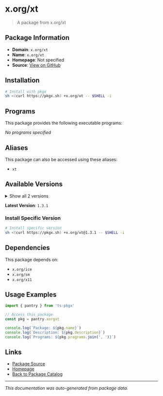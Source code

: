 # x.org/xt

> A package from x.org/xt

## Package Information

- **Domain**: `x.org/xt`
- **Name**: `x.org/xt`
- **Homepage**: Not specified
- **Source**: [View on GitHub](https://github.com/pkgxdev/pantry/tree/main/projects/x.org/xt/package.yml)

## Installation

```bash
# Install with pkgx
sh <(curl https://pkgx.sh) +x.org/xt -- $SHELL -i
```

## Programs

This package provides the following executable programs:

*No programs specified*

## Aliases

This package can also be accessed using these aliases:

- `xt`

## Available Versions

<details>
<summary>Show all 2 versions</summary>

- `1.3.1`, `1.3.0`

</details>

**Latest Version**: `1.3.1`

### Install Specific Version

```bash
# Install specific version
sh <(curl https://pkgx.sh) +x.org/xt@1.3.1 -- $SHELL -i
```

## Dependencies

This package depends on:

- `x.org/ice`
- `x.org/sm`
- `x.org/x11`

## Usage Examples

```typescript
import { pantry } from 'ts-pkgx'

// Access this package
const pkg = pantry.xorgxt

console.log(`Package: ${pkg.name}`)
console.log(`Description: ${pkg.description}`)
console.log(`Programs: ${pkg.programs.join(', ')}`)
```

## Links

- [Package Source](https://github.com/pkgxdev/pantry/tree/main/projects/x.org/xt/package.yml)
- [Homepage](#)
- [Back to Package Catalog](../package-catalog.md)

---

*This documentation was auto-generated from package data.*
